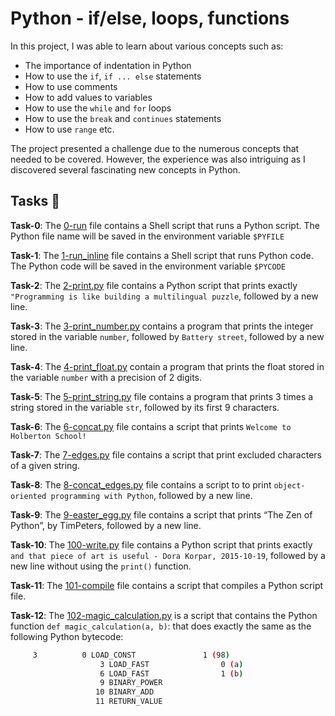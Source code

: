 #  Python - if/else, loops, functions

In this project, I was able to learn about various concepts such as: 
* The importance of indentation in Python
* How to use the `if`, `if ... else` statements
* How to use comments
* How to add values to variables
* How to use the `while` and `for` loops
* How to use the `break` and `continues` statements
* How to use `range` etc.

The project presented a challenge due to the numerous concepts that needed to be covered. However, the experience was also intriguing as I discovered several fascinating new concepts in Python.

## Tasks :page_with_curl:

**Task-0**: The [0-run](./0-run) file contains a Shell script that runs a Python script. The Python file name will be saved in the environment variable `$PYFILE`

**Task-1**: The [1-run_inline](./1-run_inline) file contains a Shell script that runs Python code. The Python code will be saved in the environment variable `$PYCODE`

**Task-2**: The [2-print.py](./2-print.py) file contains a Python script that prints exactly `"Programming is like building a multilingual puzzle`, followed by a new line.

**Task-3**: The [3-print_number.py](./3-print_number.py) contains a program that prints the integer stored in the variable `number`, followed by `Battery street`, followed by a new line.

**Task-4**: The [4-print_float.py](./4-print_float.py) contain a program that prints the float stored in the variable `number` with a precision of 2 digits.

**Task-5**: The [5-print_string.py](./5-print_string.py) file contains a program that prints 3 times a string stored in the variable `str`, followed by its first 9 characters.

**Task-6**: The [6-concat.py](./6-concat.py) file contains a script that prints `Welcome to Holberton School!`

**Task-7**: The [7-edges.py](./7-edges.py) file contains a script that print excluded characters of a given string.

**Task-8**: The [8-concat_edges.py](./8-concat_edges.py) file contains a script to to print `object-oriented programming with Python`, followed by a new line.

**Task-9**: The [9-easter_egg.py](./9-easter_egg.py) file contains a script that prints “The Zen of Python”, by TimPeters, followed by a new line.

**Task-10**: The [100-write.py](./100-write.py) file contains a Python script that prints exactly `and that piece of art is useful - Dora Korpar, 2015-10-19`, followed by a new line without using the `print()` function.

**Task-11**: The [101-compile](./101-compile) file contains a script that compiles a Python script file.

**Task-12**: The [102-magic_calculation.py](./102-magic_calculation.py) is a script that contains the Python function `def magic_calculation(a, b)`: that does exactly the same as the following Python bytecode:

```sh
	 3          0 LOAD_CONST               1 (98)
              	    3 LOAD_FAST                0 (a)
                    6 LOAD_FAST                1 (b)
                    9 BINARY_POWER
                   10 BINARY_ADD
                   11 RETURN_VALUE
```
